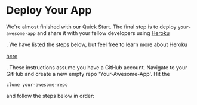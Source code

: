 # Deploy Your App

We're almost finished with our Quick Start. The final step is to deploy `your-awesome-app` and share it with your fellow developers using [Heroku](https://devcenter.heroku.com/categories/deployment)

. We have listed the steps below, but feel free to learn more about Heroku

[here](https://devcenter.heroku.com/articles/getting-started-with-nodejs#introduction)

. These instructions assume you have a GitHub account. Navigate to your GitHub and create a new empty repo 'Your-Awesome-App'. Hit the

`clone your-awesome-repo`

and follow the steps below in order:

